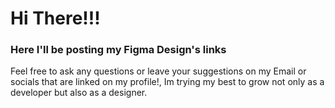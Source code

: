 <h1>Hi There!!!</h1>
<h3>Here I'll be posting my Figma Design's links</h3>
<p>Feel free to ask any questions or leave your suggestions on my Email or socials that are linked on my profile!, Im trying my best to grow not only as a developer but also as a designer.</p>
